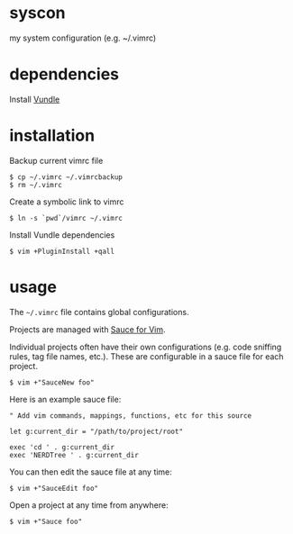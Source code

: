 syscon
======

my system configuration (e.g. ~/.vimrc)

dependencies
======

Install [Vundle](https://github.com/gmarik/vundle)

installation
======

Backup current vimrc file

    $ cp ~/.vimrc ~/.vimrcbackup
    $ rm ~/.vimrc

Create a symbolic link to vimrc

    $ ln -s `pwd`/vimrc ~/.vimrc

Install Vundle dependencies

    $ vim +PluginInstall +qall

usage
======

The `~/.vimrc` file contains global configurations.

Projects are managed with [Sauce for Vim](https://github.com/joonty/vim-sauce).

Individual projects often have their own configurations (e.g. code sniffing rules, tag file names, etc.).
These are configurable in a sauce file for each project.

    $ vim +"SauceNew foo"

Here is an example sauce file:

    " Add vim commands, mappings, functions, etc for this source

    let g:current_dir = "/path/to/project/root"

    exec 'cd ' . g:current_dir
    exec 'NERDTree ' . g:current_dir

You can then edit the sauce file at any time:

    $ vim +"SauceEdit foo"

Open a project at any time from anywhere:

    $ vim +"Sauce foo"
